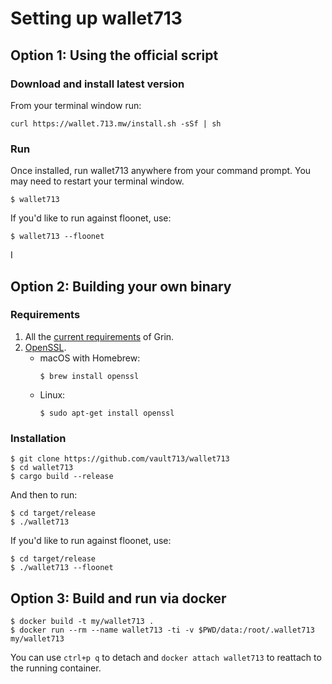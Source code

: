 # Setting up wallet713

## Option 1: Using the official script

### Download and install latest version
From your terminal window run:
```
curl https://wallet.713.mw/install.sh -sSf | sh
```

### Run

Once installed, run wallet713 anywhere from your command prompt. You may need to restart your terminal window.
```
$ wallet713
```

If you'd like to run against floonet, use:
```
$ wallet713 --floonet
```
I

## Option 2: Building your own binary

### Requirements
1. All the [current requirements](https://github.com/mimblewimble/grin/blob/master/doc/build.md#requirements) of Grin.
1. [OpenSSL](https://www.openssl.org).
   * macOS with Homebrew:
      ```
      $ brew install openssl
      ``` 
   * Linux:
      ```
      $ sudo apt-get install openssl
      ```

### Installation

```
$ git clone https://github.com/vault713/wallet713
$ cd wallet713
$ cargo build --release
```
And then to run:
```
$ cd target/release
$ ./wallet713
```

If you'd like to run against floonet, use:
```
$ cd target/release
$ ./wallet713 --floonet
```

## Option 3: Build and run via docker

```
$ docker build -t my/wallet713 .
$ docker run --rm --name wallet713 -ti -v $PWD/data:/root/.wallet713 my/wallet713
```
You can use `ctrl+p q` to detach and `docker attach wallet713` to reattach to the running container.